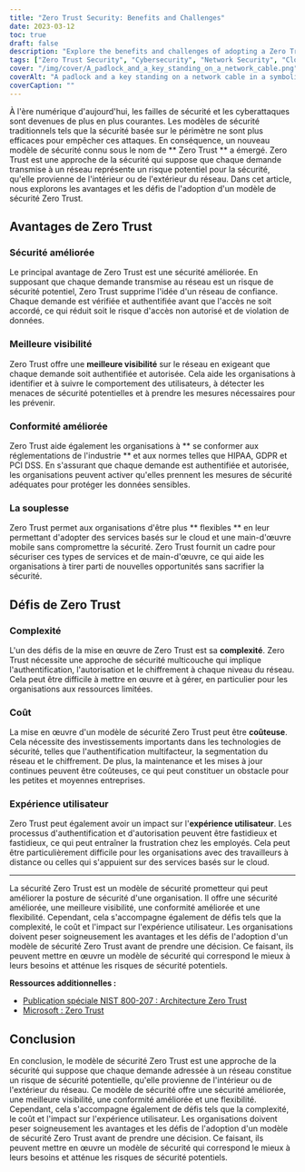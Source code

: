 ```yaml
---
title: "Zero Trust Security: Benefits and Challenges"
date: 2023-03-12
toc: true
draft: false
description: "Explore the benefits and challenges of adopting a Zero Trust security model in today's digital age."
tags: ["Zero Trust Security", "Cybersecurity", "Network Security", "Cloud Security", "Data Protection", "Security Model", "Authentication", "Authorization", "Encryption", "Compliance", "HIPAA", "GDPR", "PCI DSS", "User Experience", "Cost", "Complexity", "Multi-Layered Security", "Visibility", "Flexibility", "Security Breaches"]
cover: "/img/cover/A_padlock_and_a_key_standing_on_a_network_cable.png"
coverAlt: "A padlock and a key standing on a network cable in a symbolic way representing Zero Trust Security."
coverCaption: ""
---
```


 À l'ère numérique d'aujourd'hui, les failles de sécurité et les cyberattaques sont devenues de plus en plus courantes. Les modèles de sécurité traditionnels tels que la sécurité basée sur le périmètre ne sont plus efficaces pour empêcher ces attaques. En conséquence, un nouveau modèle de sécurité connu sous le nom de ** Zero Trust ** a émergé. Zero Trust est une approche de la sécurité qui suppose que chaque demande transmise à un réseau représente un risque potentiel pour la sécurité, qu'elle provienne de l'intérieur ou de l'extérieur du réseau. Dans cet article, nous explorons les avantages et les défis de l'adoption d'un modèle de sécurité Zero Trust.  ## Avantages de Zero Trust  ### Sécurité améliorée  Le principal avantage de Zero Trust est une sécurité améliorée. En supposant que chaque demande transmise au réseau est un risque de sécurité potentiel, Zero Trust supprime l'idée d'un réseau de confiance. Chaque demande est vérifiée et authentifiée avant que l'accès ne soit accordé, ce qui réduit soit le risque d'accès non autorisé et de violation de données.  ### Meilleure visibilité  Zero Trust offre une **meilleure visibilité** sur le réseau en exigeant que chaque demande soit authentifiée et autorisée. Cela aide les organisations à identifier et à suivre le comportement des utilisateurs, à détecter les menaces de sécurité potentielles et à prendre les mesures nécessaires pour les prévenir.  ### Conformité améliorée  Zero Trust aide également les organisations à ** se conformer aux réglementations de l'industrie ** et aux normes telles que HIPAA, GDPR et PCI DSS. En s'assurant que chaque demande est authentifiée et autorisée, les organisations peuvent activer qu'elles prennent les mesures de sécurité adéquates pour protéger les données sensibles.  ### La souplesse  Zero Trust permet aux organisations d'être plus ** flexibles ** en leur permettant d'adopter des services basés sur le cloud et une main-d'œuvre mobile sans compromettre la sécurité. Zero Trust fournit un cadre pour sécuriser ces types de services et de main-d'œuvre, ce qui aide les organisations à tirer parti de nouvelles opportunités sans sacrifier la sécurité.  ## Défis de Zero Trust  ### Complexité  L'un des défis de la mise en œuvre de Zero Trust est sa **complexité**. Zero Trust nécessite une approche de sécurité multicouche qui implique l'authentification, l'autorisation et le chiffrement à chaque niveau du réseau. Cela peut être difficile à mettre en œuvre et à gérer, en particulier pour les organisations aux ressources limitées.  ### Coût  La mise en œuvre d'un modèle de sécurité Zero Trust peut être **coûteuse**. Cela nécessite des investissements importants dans les technologies de sécurité, telles que l'authentification multifacteur, la segmentation du réseau et le chiffrement. De plus, la maintenance et les mises à jour continues peuvent être coûteuses, ce qui peut constituer un obstacle pour les petites et moyennes entreprises.  ### Expérience utilisateur  Zero Trust peut également avoir un impact sur l'**expérience utilisateur**. Les processus d'authentification et d'autorisation peuvent être fastidieux et fastidieux, ce qui peut entraîner la frustration chez les employés. Cela peut être particulièrement difficile pour les organisations avec des travailleurs à distance ou celles qui s'appuient sur des services basés sur le cloud.  ______  La sécurité Zero Trust est un modèle de sécurité prometteur qui peut améliorer la posture de sécurité d'une organisation. Il offre une sécurité améliorée, une meilleure visibilité, une conformité améliorée et une flexibilité. Cependant, cela s'accompagne également de défis tels que la complexité, le coût et l'impact sur l'expérience utilisateur. Les organisations doivent peser soigneusement les avantages et les défis de l'adoption d'un modèle de sécurité Zero Trust avant de prendre une décision. Ce faisant, ils peuvent mettre en œuvre un modèle de sécurité qui correspond le mieux à leurs besoins et atténue les risques de sécurité potentiels.  **Ressources additionnelles :** - [Publication spéciale NIST 800-207 : Architecture Zero Trust](https://csrc.nist.gov/publications/detail/sp/800-207/final) - [Microsoft : Zero Trust](https://www.microsoft.com/en-us/security/business/zero-trust)  ## Conclusion  En conclusion, le modèle de sécurité Zero Trust est une approche de la sécurité qui suppose que chaque demande adressée à un réseau constitue un risque de sécurité potentielle, qu'elle provienne de l'intérieur ou de l'extérieur du réseau. Ce modèle de sécurité offre une sécurité améliorée, une meilleure visibilité, une conformité améliorée et une flexibilité. Cependant, cela s'accompagne également de défis tels que la complexité, le coût et l'impact sur l'expérience utilisateur. Les organisations doivent peser soigneusement les avantages et les défis de l'adoption d'un modèle de sécurité Zero Trust avant de prendre une décision. Ce faisant, ils peuvent mettre en œuvre un modèle de sécurité qui correspond le mieux à leurs besoins et atténue les risques de sécurité potentiels.